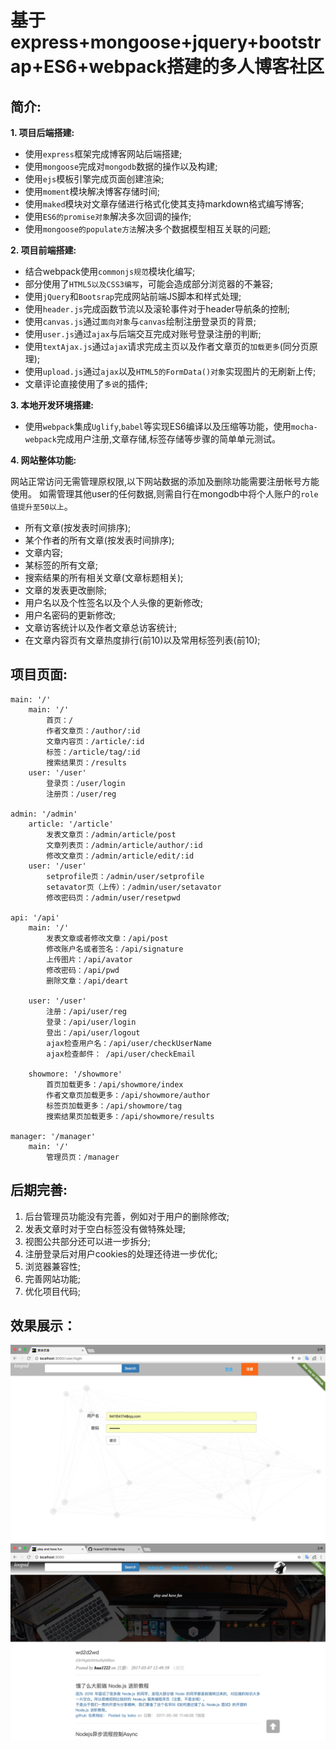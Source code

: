 基于express+mongoose+jquery+bootstrap+ES6+webpack搭建的多人博客社区
========================================

简介:
---------------

**1. 项目后端搭建:**
  * 使用`express`框架完成博客网站后端搭建;
  * 使用`mongoose`完成对`mongodb`数据的操作以及构建;
  * 使用`ejs`模板引擎完成页面创建渲染;
  * 使用`moment`模块解决博客存储时间;
  * 使用`maked`模块对文章存储进行格式化使其支持markdown格式编写博客;
  * 使用`ES6的promise对象`解决多次回调的操作;
  * 使用`mongoose的populate方法`解决多个数据模型相互关联的问题;

**2. 项目前端搭建:**
  * 结合webpack使用`commonjs规范`模块化编写;
  * 部分使用了`HTML5以及CSS3编写`，可能会造成部分浏览器的不兼容;
  * 使用`jQuery`和`Bootsrap`完成网站前端JS脚本和样式处理;
  * 使用`header.js`完成函数节流以及滚轮事件对于header导航条的控制;
  * 使用`canvas.js`通过`面向对象`与`canvas`绘制注册登录页的背景;
  * 使用`user.js`通过`ajax`与后端交互完成对账号登录注册的判断;
  * 使用`textAjax.js`通过`ajax`请求完成主页以及作者文章页的`加载更多`(同分页原理);
  * 使用`upload.js`通过`ajax`以及`HTML5的FormData()对象`实现图片的无刷新上传;
  * 文章评论直接使用了`多说`的插件;

**3. 本地开发环境搭建:**
  * 使用`webpack`集成`Uglify`,`babel`等实现ES6编译以及压缩等功能，使用`mocha-webpack`完成用户注册,文章存储,标签存储等步骤的简单单元测试。

**4. 网站整体功能:**

  网站正常访问无需管理原权限,以下网站数据的添加及删除功能需要注册帐号方能使用。
  如需管理其他user的任何数据,则需自行在mongodb中将个人账户的`role值提升至50以上`。

  * 所有文章(按发表时间排序);
  * 某个作者的所有文章(按发表时间排序);
  * 文章内容;
  * 某标签的所有文章;
  * 搜索结果的所有相关文章(文章标题相关);
  * 文章的发表更改删除;
  * 用户名以及个性签名以及个人头像的更新修改;
  * 用户名密码的更新修改;
  * 文章访客统计以及作者文章总访客统计;
  * 在文章内容页有文章热度排行(前10)以及常用标签列表(前10);

项目页面:
-------
```
main: '/'
 	main: '/'
	 	首页：/
	 	作者文章页：/author/:id
	 	文章内容页：/article/:id
	 	标签：/article/tag/:id
	 	搜索结果页：/results
	user: '/user'
		登录页：/user/login
		注册页：/user/reg

admin: '/admin'
	article: '/article'
		发表文章页：/admin/article/post
		文章列表页：/admin/article/author/:id
		修改文章页：/admin/article/edit/:id
	user: '/user'
		setprofile页：/admin/user/setprofile
		setavator页（上传）：/admin/user/setavator
		修改密码页：/admin/user/resetpwd

api: '/api'
	main: '/'
		发表文章或者修改文章：/api/post
		修改账户名或者签名：/api/signature
		上传图片：/api/avator
		修改密码：/api/pwd
		删除文章：/api/deart

	user: '/user'
		注册：/api/user/reg
		登录：/api/user/login
		登出：/api/user/logout
		ajax检查用户名：/api/user/checkUserName
		ajax检查邮件： /api/user/checkEmail

	showmore: '/showmore'
		首页加载更多：/api/showmore/index
		作者文章页加载更多：/api/showmore/author
		标签页加载更多：/api/showmore/tag
		搜索结果页加载更多：/api/showmore/results

manager: '/manager'
	main: '/'
		管理员页：/manager
```
后期完善:
-------
1. 后台管理员功能没有完善，例如对于用户的删除修改;
2. 发表文章时对于空白标签没有做特殊处理;
3. 视图公共部分还可以进一步拆分;
4. 注册登录后对用户cookies的处理还待进一步优化;
5. 浏览器兼容性;
6. 完善网站功能;
7. 优化项目代码;

效果展示：
-------
<img src="https://github.com/huazai128/node-blog/blob/master/public/images/index01.jpeg">
<img src="https://github.com/huazai128/node-blog/blob/master/public/images/index02.jpeg">
